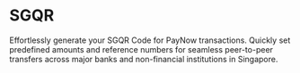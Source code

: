 # SGQR
Effortlessly generate your SGQR Code for PayNow transactions. Quickly set predefined amounts and reference numbers for seamless peer-to-peer transfers across major banks and non-financial institutions in Singapore.
